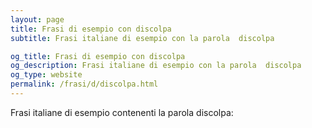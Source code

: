 ```yaml
---
layout: page
title: Frasi di esempio con discolpa 
subtitle: Frasi italiane di esempio con la parola  discolpa

og_title: Frasi di esempio con discolpa 
og_description: Frasi italiane di esempio con la parola  discolpa
og_type: website
permalink: /frasi/d/discolpa.html
---
```


Frasi italiane di esempio contenenti la parola discolpa:


